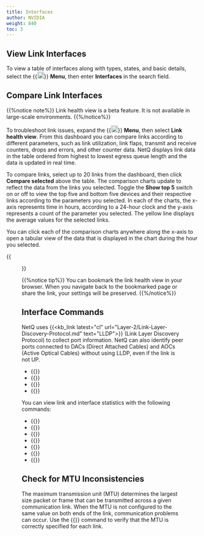 ```yaml
---
title: Interfaces
author: NVIDIA
weight: 840
toc: 3
---
```


## View Link Interfaces

To view a table of interfaces along with types, states, and basic details, select the {{<img src="https://icons.cumulusnetworks.com/01-Interface-Essential/03-Menu/navigation-menu.svg" height="18" width="18">}} **Menu**, then enter **Interfaces** in the search field.

## Compare Link Interfaces

{{%notice note%}}
Link health view is a beta feature. It is not available in large-scale environments.
{{%/notice%}}

To troubleshoot link issues, expand the {{<img src="https://icons.cumulusnetworks.com/01-Interface-Essential/03-Menu/navigation-menu.svg" height="18" width="18">}} **Menu**, then select **Link health view**. From this dashboard you can compare links according to different parameters, such as link utilization, link flaps, transmit and receive counters, drops and errors, and other counter data. NetQ displays link data in the table ordered from highest to lowest egress queue length and the data is updated in real time. 

To compare links, select up to 20 links from the dashboard, then click **Compare selected** above the table. The comparison charts update to reflect the data from the links you selected. Toggle the **Show top 5** switch on or off to view the top five and bottom five devices and their respective links according to the parameters you selected. In each of the charts, the x-axis represents time in hours, according to a 24-hour clock and the y-axis represents a count of the parameter you selected. The yellow line displays the average values for the selected links.

You can click each of the comparison charts anywhere along the x-axis to open a tabular view of the data that is displayed in the chart during the hour you selected.

{{<figure src="/images/netq/link-health-comp-412.png" alt="" width="1100">}}

{{%notice tip%}}
You can bookmark the link health view in your browser. When you navigate back to the bookmarked page or share the link, your settings will be preserved.
{{%/notice%}}
## Interface Commands

NetQ uses {{<kb_link latest="cl" url="Layer-2/Link-Layer-Discovery-Protocol.md" text="LLDP">}} (Link Layer Discovery Protocol) to collect port information. NetQ can also identify peer ports connected to DACs (Direct Attached Cables) and AOCs (Active Optical Cables) without using LLDP, even if the link is not UP. 

- {{<link title="show/#netq-show-interfaces" text="netq show interfaces physical">}}
- {{<link title="show/#netq-show-interfaces" text="netq show interfaces">}}
- {{<link title="show/#netq-show-events" text="netq show events message_type interfaces">}}
- {{<link title="check/#netq check interfaces" text="netq check interfaces">}}

You can view link and interface statistics with the following commands:

- {{<link title="show/#netq-show-ethtool-stats" text="netq show ethtool-stats">}}
- {{<link title="show/#netq-show-interface-stats" text="netq show interface-stats">}}
- {{<link title="show/#netq-show-interface-utilization" text="netq show interface-utilization">}}
- {{<link title="show/#netq-show-cl-resource" text="netq show cl-resource acl">}}
- {{<link title="show/#netq-show-cl-resource" text="netq show cl-resource forwarding">}}
- {{<link title="show/#netq-show-cl-ssd-util" text="netq show cl-ssd-util">}}
- {{<link title="show/#netq-show-resource-util" text="netq show resource-util">}}

## Check for MTU Inconsistencies

The maximum transmission unit (MTU) determines the largest size packet or frame that can be transmitted across a given communication link. When the MTU is not configured to the same value on both ends of the link, communication problems can occur. Use the {{<link title="check/#netq-check-mtu" text="netq check mtu">}} command to verify that the MTU is correctly specified for each link.




